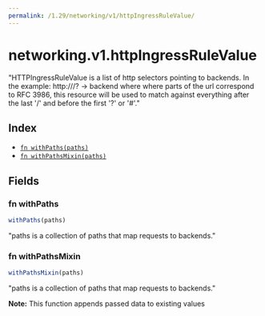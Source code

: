 ```yaml
---
permalink: /1.29/networking/v1/httpIngressRuleValue/
---
```


# networking.v1.httpIngressRuleValue

"HTTPIngressRuleValue is a list of http selectors pointing to backends. In the example: http://<host>/<path>?<searchpart> -> backend where where parts of the url correspond to RFC 3986, this resource will be used to match against everything after the last '/' and before the first '?' or '#'."

## Index

* [`fn withPaths(paths)`](#fn-withpaths)
* [`fn withPathsMixin(paths)`](#fn-withpathsmixin)

## Fields

### fn withPaths

```ts
withPaths(paths)
```

"paths is a collection of paths that map requests to backends."

### fn withPathsMixin

```ts
withPathsMixin(paths)
```

"paths is a collection of paths that map requests to backends."

**Note:** This function appends passed data to existing values
